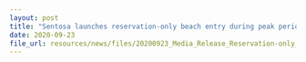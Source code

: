 ```yaml
---
layout: post
title: "Sentosa launches reservation-only beach entry during peak periods for enhanced guest experience and safety"
date: 2020-09-23
file_url: resources/news/files/20200923_Media_Release_Reservation-only_Beach_Entry
---
```

